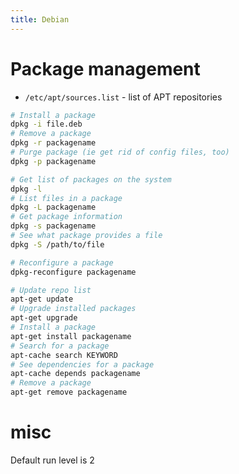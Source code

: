 ```yaml
---
title: Debian
---
```


# Package management

* `/etc/apt/sources.list` - list of APT repositories

```bash
# Install a package
dpkg -i file.deb
# Remove a package
dpkg -r packagename
# Purge package (ie get rid of config files, too)
dpkg -p packagename

# Get list of packages on the system
dpkg -l
# List files in a package
dpkg -L packagename
# Get package information
dpkg -s packagename
# See what package provides a file
dpkg -S /path/to/file

# Reconfigure a package
dpkg-reconfigure packagename

# Update repo list
apt-get update
# Upgrade installed packages
apt-get upgrade
# Install a package
apt-get install packagename
# Search for a package
apt-cache search KEYWORD
# See dependencies for a package
apt-cache depends packagename
# Remove a package
apt-get remove packagename
```

# misc
Default run level is 2
